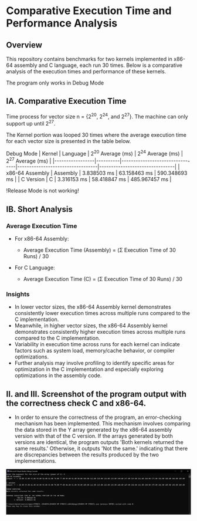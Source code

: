 # Comparative Execution Time and Performance Analysis

## Overview

This repository contains benchmarks for two kernels implemented in x86-64 assembly and C language, each run 30 times. Below is a comparative analysis of the execution times and performance of these kernels.

The program only works in Debug Mode

## IA. Comparative Execution Time
Time process for vector size n = {2<sup>20</sup>, 2<sup>24</sup>, and  2<sup>27</sup>}. The machine can only support up until 2<sup>27</sup>.

The Kernel portion was looped 30 times where the average execution time for each vector size is presented in the table below.

Debug Mode
| Kernel          | Language | 2<sup>20</sup> Average (ms)     | 2<sup>24</sup> Average (ms)      | 2<sup>27</sup> Average (ms)    |
|-----------------|----------|---------------------------------|----------------------------------|--------------------------------|
| x86-64 Assembly | Assembly | 3.838503 ms                     | 63.158463 ms                     | 590.348693 ms                  | 
| C Version       | C        | 3.316153 ms                     | 58.418847 ms                     | 485.967457 ms                  |

!Release Mode is not working!

## IB. Short Analysis

### Average Execution Time

- For x86-64 Assembly:
  - Average Execution Time (Assembly) = (Σ Execution Time of 30 Runs) / 30

- For C Language:
  - Average Execution Time (C) = (Σ Execution Time of 30 Runs) / 30

### Insights

- In lower vector sizes, the x86-64 Assembly kernel demonstrates consistently lower execution times across multiple runs compared to the C implementation.
- Meanwhile, in higher vector sizes, the x86-64 Assembly kernel demonstrates consistently higher execution times across multiple runs compared to the C implementation.
- Variability in execution time across runs for each kernel can indicate factors such as system load, memory/cache behavior, or compiler optimizations.
- Further analysis may involve profiling to identify specific areas for optimization in the C implementation and especially exploring optimizations in the assembly code.

## II. and III. Screenshot of the program output with the correctness check C and x86-64.
- In order to ensure the correctness of the program, an error-checking mechanism has been implemented. This mechanism involves comparing the data stored in the Y array generated by the x86-64 assembly version with that of the C version. If the arrays generated by both versions are identical, the program outputs 'Both kernels returned the same results.' Otherwise, it outputs 'Not the same.' indicating that there are discrepancies between the results produced by the two implementations.
  
![Correctness Check](screenshots/CorrectnessCheckAssembly_and_C.jpeg "screenshot")

